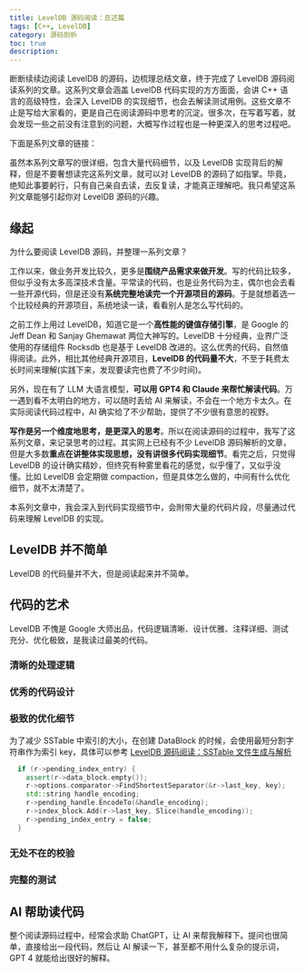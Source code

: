 ```yaml
---
title: LevelDB 源码阅读：总述篇
tags: [C++, LevelDB]
category: 源码剖析
toc: true
description: 
---
```


断断续续边阅读 LevelDB 的源码，边梳理总结文章，终于完成了 LevelDB 源码阅读系列的文章。这系列文章会涵盖 LevelDB 代码实现的方方面面，会讲 C++ 语言的高级特性，会深入 LevelDB 的实现细节，也会去解读测试用例。这些文章不止是写给大家看的，更是自己在阅读源码中思考的沉淀。很多次，在写着写着，就会发现一些之前没有注意到的问题，大概写作过程也是一种更深入的思考过程吧。

<!-- more -->

下面是系列文章的链接：
<!-- TODO -->



虽然本系列文章写的很详细，包含大量代码细节，以及 LevelDB 实现背后的解释，但是不要奢想读完这系列文章，就可以对 LevelDB 的源码了如指掌。毕竟，绝知此事要躬行，只有自己亲自去读，去反复读，才能真正理解吧。我只希望这系列文章能够引起你对 LevelDB 源码的兴趣。

## 缘起

为什么要阅读 LevelDB 源码，并整理一系列文章？

工作以来，做业务开发比较久，更多是**围绕产品需求来做开发**。写的代码比较多，但似乎没有太多高深技术含量。平常读的代码，也是业务代码为主，偶尔也会去看一些开源代码，但是还没有**系统完整地读完一个开源项目的源码**。于是就想着选一个比较经典的开源项目，系统地读一读，看看别人是怎么写代码的。

之前工作上用过 LevelDB，知道它是一个**高性能的键值存储引擎**，是 Google 的 Jeff Dean 和 Sanjay Ghemawat 两位大神写的。LevelDB 十分经典，业界广泛使用的存储组件 Rocksdb 也是基于 LevelDB 改进的。这么优秀的代码，自然值得阅读。此外，相比其他经典开源项目，**LevelDB 的代码量不大**，不至于耗费太长时间来理解(实践下来，发现要读完也费了不少时间)。

另外，现在有了 LLM 大语言模型，**可以用 GPT4 和 Claude 来帮忙解读代码**。万一遇到看不太明白的地方，可以随时丢给 AI 来解读，不会在一个地方卡太久。在实际阅读代码过程中，AI 确实给了不少帮助，提供了不少很有意思的视野。

**写作是另一个维度地思考，是更深入的思考**。所以在阅读源码的过程中，我写了这系列文章，来记录思考的过程。其实网上已经有不少 LevelDB 源码解析的文章，但是大多数**重点在讲整体实现思想，没有讲很多代码实现细节**。看完之后，只觉得 LevelDB 的设计确实精妙，但终究有种雾里看花的感觉，似乎懂了，又似乎没懂。比如 LevelDB 会定期做 compaction，但是具体怎么做的，中间有什么优化细节，就不太清楚了。

本系列文章中，我会深入到代码实现细节中，会附带大量的代码片段，尽量通过代码来理解 LevelDB 的实现。

## LevelDB 并不简单

LevelDB 的代码量并不大，但是阅读起来并不简单。

## 代码的艺术

LevelDB 不愧是 Google 大师出品，代码逻辑清晰、设计优雅、注释详细、测试充分、优化极致，是我读过最美的代码。

### 清晰的处理逻辑


### 优秀的代码设计


### 极致的优化细节


为了减少 SSTable 中索引的大小，在创建 DataBlock 的时候，会使用最短分割字符串作为索引 key，具体可以参考 [LevelDB 源码阅读：SSTable 文件生成与解析](leveldb_source_table_process/) 

```cpp
  if (r->pending_index_entry) {
    assert(r->data_block.empty());
    r->options.comparator->FindShortestSeparator(&r->last_key, key);
    std::string handle_encoding;
    r->pending_handle.EncodeTo(&handle_encoding);
    r->index_block.Add(r->last_key, Slice(handle_encoding));
    r->pending_index_entry = false;
  }
```

### 无处不在的校验


### 完整的测试


## AI 帮助读代码

整个阅读源码过程中，经常会求助 ChatGPT，让 AI 来帮我解释下。提问也很简单，直接给出一段代码，然后让 AI 解读一下，甚至都不用什么复杂的提示词，GPT 4 就能给出很好的解释。


